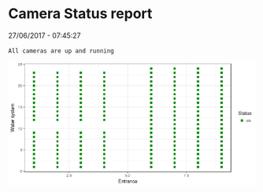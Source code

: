 Camera Status report
================
27/06/2017 - 07:45:27

    All cameras are up and running

![](camreport_files/figure-markdown_github/unnamed-chunk-2-1.png)
